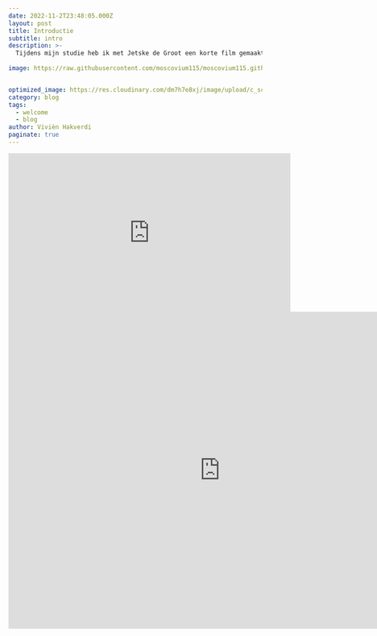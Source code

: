 ```yaml
---
date: 2022-11-2T23:48:05.000Z
layout: post
title: Introductie
subtitle: intro
description: >-
  Tijdens mijn studie heb ik met Jetske de Groot een korte film gemaakt met als onderwerp eenzaamheid. Ik had als taak de script, de cameravoering en montage.
  
image: https://raw.githubusercontent.com/moscovium115/moscovium115.github.io/master/assets/img/viv.jpeg


optimized_image: https://res.cloudinary.com/dm7h7e8xj/image/upload/c_scale,w_380/v1506079212/jekflix-capa_vfhuzh.png
category: blog
tags:
  - welcome
  - blog
author: Vivièn Hakverdi
paginate: true
---
```

<iframe width="560" height="315" src="https://www.youtube.com/embed/SHN4oW63A4s" title="YouTube video player" frameborder="0" allow="accelerometer; autoplay; clipboard-write; encrypted-media; gyroscope; picture-in-picture" allowfullscreen></iframe>
<iframe width="840" height="630" src="https://www.youtube.com/embed/SHN4oW63A4s" frameborder="0" allowfullscreen="allowfullscreen"></iframe>

